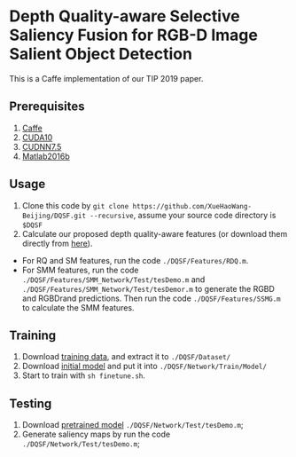 # Depth Quality-aware Selective Saliency Fusion for RGB-D Image Salient Object Detection

This is a Caffe implementation of our TIP 2019 paper.
## Prerequisites
1. [Caffe](https://github.com/BVLC/caffe)  
2. [CUDA10](https://developer.nvidia.com/cuda-downloads)  
3. [CUDNN7.5](https://docs.nvidia.com/deeplearning/sdk/cudnn-install/)  
4. [Matlab2016b](https://www.mathworks.com/)
## Usage
1. Clone this code by `git clone https://github.com/XueHaoWang-Beijing/DQSF.git --recursive`, assume your source code directory is `$DQSF`
2. Calculate our proposed depth quality-aware features (or download them directly from [here](aaa)).
  * For RQ and SM features, run the code `./DQSF/Features/RDQ.m`.
  * For SMM features, run the code `./DQSF/Features/SMM_Network/Test/tesDemo.m` and `./DQSF/Features/SMM_Network/Test/tesDemor.m` to generate the RGBD and RGBDrand predictions.
  Then run the code `./DQSF/Features/SSMG.m` to calculate the SMM features.  
## Training
1. Download [training data](), and extract it to `./DQSF/Dataset/`
2. Download [initial model]() and put it into `./DQSF/Network/Train/Model/`
3. Start to train with `sh finetune.sh`.
## Testing
1. Download [pretrained model](aaa) `./DQSF/Network/Test/tesDemo.m`;
2. Generate saliency maps by run the code `./DQSF/Network/Test/tesDemo.m`;

